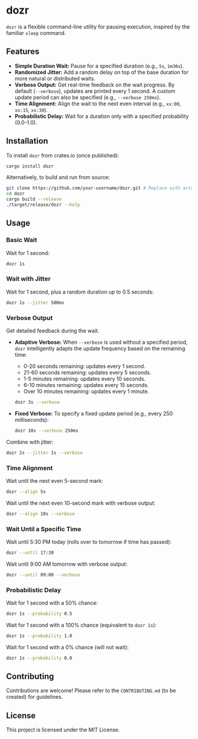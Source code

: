 # dozr

`dozr` is a flexible command-line utility for pausing execution, inspired by the familiar `sleep` command.

## Features

-   **Simple Duration Wait:** Pause for a specified duration (e.g., `5s`, `1m30s`).
-   **Randomized Jitter:** Add a random delay on top of the base duration for more natural or distributed waits.
-   **Verbose Output:** Get real-time feedback on the wait progress. By default (`--verbose`), updates are printed every 1 second. A custom update period can also be specified (e.g., `--verbose 250ms`).
-   **Time Alignment:** Align the wait to the next even interval (e.g., `xx:00`, `xx:15`, `xx:30`).
-   **Probabilistic Delay:** Wait for a duration only with a specified probability (0.0-1.0).

## Installation

To install `dozr` from crates.io (once published):

```bash
cargo install dozr
```

Alternatively, to build and run from source:

```bash
git clone https://github.com/your-username/dozr.git # Replace with actual repo URL
cd dozr
cargo build --release
./target/release/dozr --help
```

## Usage

### Basic Wait

Wait for 1 second:

```bash
dozr 1s
```

### Wait with Jitter

Wait for 1 second, plus a random duration up to 0.5 seconds:

```bash
dozr 1s --jitter 500ms
```

### Verbose Output

Get detailed feedback during the wait.

-   **Adaptive Verbose:** When `--verbose` is used without a specified period, `dozr` intelligently adapts the update frequency based on the remaining time:
    -   0-20 seconds remaining: updates every 1 second.
    -   21-60 seconds remaining: updates every 5 seconds.
    -   1-5 minutes remaining: updates every 10 seconds.
    -   6-10 minutes remaining: updates every 15 seconds.
    -   Over 10 minutes remaining: updates every 1 minute.

    ```bash
    dozr 3s --verbose
    ```

-   **Fixed Verbose:** To specify a fixed update period (e.g., every 250 milliseconds):

    ```bash
    dozr 10s --verbose 250ms
    ```

Combine with jitter:

```bash
dozr 2s --jitter 1s --verbose
```

### Time Alignment

Wait until the next even 5-second mark:

```bash
dozr --align 5s
```

Wait until the next even 10-second mark with verbose output:

```bash
dozr --align 10s --verbose
```

### Wait Until a Specific Time

Wait until 5:30 PM today (rolls over to tomorrow if time has passed):

```bash
dozr --until 17:30
```

Wait until 9:00 AM tomorrow with verbose output:

```bash
dozr --until 09:00 --verbose
```

### Probabilistic Delay

Wait for 1 second with a 50% chance:

```bash
dozr 1s --probability 0.5
```

Wait for 1 second with a 100% chance (equivalent to `dozr 1s`):

```bash
dozr 1s --probability 1.0
```

Wait for 1 second with a 0% chance (will not wait):

```bash
dozr 1s --probability 0.0
```

## Contributing

Contributions are welcome! Please refer to the `CONTRIBUTING.md` (to be created) for guidelines.

## License

This project is licensed under the MIT License.